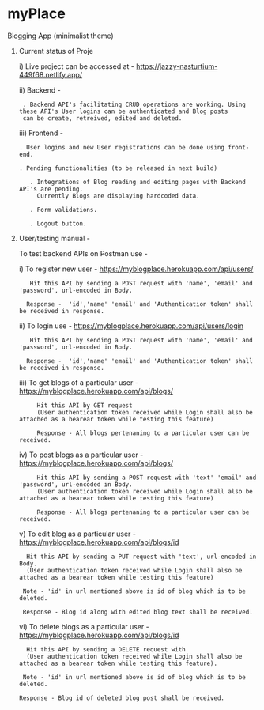 # myPlace
Blogging App (minimalist theme)

1. Current status of Proje
    
    i) Live project can be accessed at - https://jazzy-nasturtium-449f68.netlify.app/


    ii) Backend -
    
        . Backend API's facilitating CRUD operations are working. Using these API's User logins can be authenticated and Blog posts 
        can be create, retreived, edited and deleted.
      
    iii) Frontend -
    
       . User logins and new User registrations can be done using front-end.
       
       . Pending functionalities (to be released in next build) 
       
          . Integrations of Blog reading and editing pages with Backend API's are pending. 
            Currently Blogs are displaying hardcoded data.
          
          . Form validations.
          
          . Logout button.
          
2. User/testing manual - 
 
    To test backend APIs on Postman use -
    
      i) To register new user -  https://myblogplace.herokuapp.com/api/users/
      
          Hit this API by sending a POST request with 'name', 'email' and 'password', url-encoded in Body.
          
         Response -  'id','name' 'email' and 'Authentication token' shall be received in response.
          
      ii) To login use - https://myblogplace.herokuapp.com/api/users/login
      
          Hit this API by sending a POST request with 'name', 'email' and 'password', url-encoded in Body.
          
         Response -  'id','name' 'email' and 'Authentication token' shall be received in response.
          
      iii) To get blogs of a particular user - https://myblogplace.herokuapp.com/api/blogs/
      
            Hit this API by GET request 
            (User authentication token received while Login shall also be attached as a bearear token while testing this feature)
       
            Response - All blogs pertenaning to a particular user can be received.
       
       
      iv) To post blogs as a particular user - https://myblogplace.herokuapp.com/api/blogs/
      
            Hit this API by sending a POST request with 'text' 'email' and 'password', url-encoded in Body. 
            (User authentication token received while Login shall also be attached as a bearear token while testing this feature)
       
            Response - All blogs pertenaning to a particular user can be received.      
      
      v) To edit blog as a particular user - https://myblogplace.herokuapp.com/api/blogs/id
      
         Hit this API by sending a PUT request with 'text', url-encoded in Body. 
         (User authentication token received while Login shall also be attached as a bearear token while testing this feature)
      
        Note - 'id' in url mentioned above is id of blog which is to be deleted.
       
        Response - Blog id along with edited blog text shall be received. 
       
     vi) To delete blogs as a particular user - https://myblogplace.herokuapp.com/api/blogs/id
      
         Hit this API by sending a DELETE request with 
         (User authentication token received while Login shall also be attached as a bearear token while testing this feature).
      
        Note - 'id' in url mentioned above is id of blog which is to be deleted.
       
       Response - Blog id of deleted blog post shall be received.
       
       
